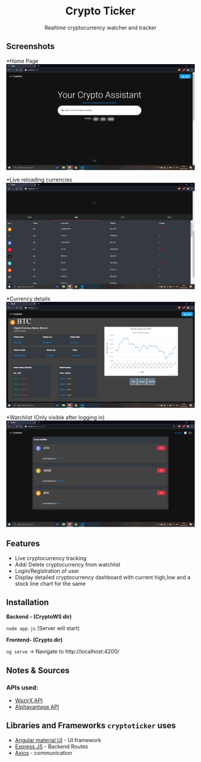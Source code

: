 <h1 align="center"> Crypto Ticker</h2>
<p align="center">
Realtime cryptocurrency watcher and tracker
</p>

## Screenshots

*Home Page
![Home page / search bar](assets/search.png)

*Live reloading currencies
![currencies with live reloading](assets/currencies.png)

*Currency details
![Currency details with chart](assets/details.png)

*Watchlist (Only visible after logging in)
![Watchlist](assets/watchlist.png)


## Features
 
* Live cryptocurrency tracking
* Add/ Delete cryptocurrency from watchlist
* Login/Registration of user
* Display detailed cryptocurrency dashboard with current high,low and a stock line chart for the same

## Installation

**Backend - (CryptoWS dir)**

```node app.js``` (Server will start)

**Frontend- (Crypto dir)**

```ng serve```
-> Navigate to http://localhost:4200/

## Notes & Sources

### APIs used:

* [WazirX API](https://github.com/WazirX/wazirx-api)
* [Alphavantage API](https://www.alphavantage.co)
 

## Libraries and Frameworks `cryptoticker` uses

* [Angular material UI](https://material.angular.io/) - UI framework
* [Express JS](https://www.npmjs.com/package/express) - Backend Routes
* [Axios](https://www.npmjs.com/package/axios) - communication
